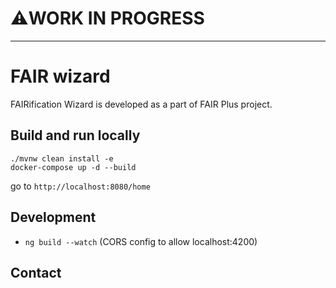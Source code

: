 # ⚠️WORK IN PROGRESS

---
# FAIR wizard
FAIRification Wizard is developed as a part of FAIR Plus project.

## Build and run locally
```shell
./mvnw clean install -e
docker-compose up -d --build
```
go to `http://localhost:8080/home`

## Development
- `ng build --watch` (CORS config to allow localhost:4200)

## Contact

